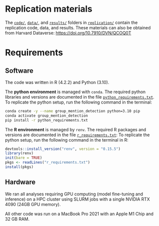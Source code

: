 # Replication materials

The [`code/`](./code), [`data/`](./code), and [`results/`](./result) folders in [`replication/`](./replication) contain the replication code, data, and results.
These materials can also be obtained from Harvard Dataverse: https://doi.org/10.7910/DVN/QCOQ0T

# Requirements

## Software 

The code was written in R (4.2.2) and Python (3.10). 

The **python environment** is managed with `conda`.
The required python libraries and versions are documented in the file [`python_requirements.txt`](./python_requirements.txt).
To replicate the python setup, run the following command in the terminal:

```bash
conda create -y --name group_mention_detection python=3.10 pip
conda activate group_mention_detection
pip install -r python_requirements.txt
```

The **R environment** is managed by `renv`.
The required R packages and versions are documented in the file [`r_requirements.txt`](./r_requirements.txt):
To replicate the python setup, run the following command in the terminal in R:

```R
devtools::install_version("renv", version = "0.15.5")
library(renv)
init(bare = TRUE)
pkgs <- readLines("r_requirements.txt")
install(pkgs)
```

## Hardware

We ran all analyses requiring GPU computing (model fine-tuning and inference) on a HPC cluster using SLURM jobs with a single NVIDIA RTX 4090 (24GB GPU memory).

All other code was run on a MacBook Pro 2021 with an Apple M1 Chip and 32 GB RAM.
